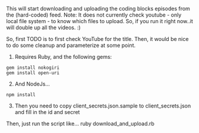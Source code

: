 This will start downloading and uploading the coding blocks episodes from the (hard-coded) feed. Note: It does not currently check youtube - only local file system - to know which files to upload. So, if you run it right now..it will double up all the videos. :)

So, first TODO is to first check YouTube for the title.
Then, it would be nice to do some cleanup and parameterize at some point.

1. Requires Ruby, and the following gems:
````
gem install nokogiri
gem install open-uri
````

2. And NodeJs...
````
npm install
````
3. Then you need to copy client_secrets.json.sample to client_secrets.json and fill in the id and secret


Then, just run the script like...
ruby download_and_upload.rb

  